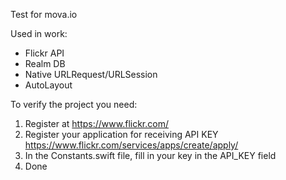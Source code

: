 Test for mova.io

Used in work:
- Flickr API
- Realm DB
- Native URLRequest/URLSession
- AutoLayout

To verify the project you need:
1. Register at https://www.flickr.com/
2. Register your application for receiving API KEY https://www.flickr.com/services/apps/create/apply/
3. In the Constants.swift file, fill in your key in the API_KEY field
4. Done
